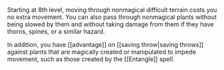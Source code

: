 Starting at 8th level, moving through nonmagical difficult terrain costs you no extra movement. You can also pass through nonmagical plants without being slowed by them and without taking damage from them if they have thorns, spines, or a similar hazard.

In addition, you have [[advantage]] on [[saving throw|saving throws]] against plants that are magically created or manipulated to impede movement, such as those created by the [[Entangle]] spell.
